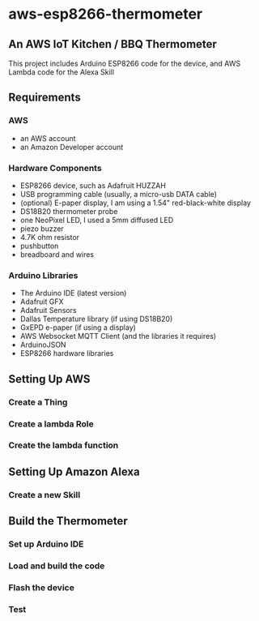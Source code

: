 # aws-esp8266-thermometer

## An AWS IoT Kitchen / BBQ Thermometer

This project includes Arduino ESP8266 code for the device,
and AWS Lambda code for the Alexa Skill

## Requirements
### AWS
- an AWS account
- an Amazon Developer account
### Hardware Components
- ESP8266 device, such as Adafruit HUZZAH
- USB programming cable (usually, a micro-usb DATA cable)
- (optional) E-paper display, I am using a 1.54" red-black-white display
- DS18B20 thermometer probe
- one NeoPixel LED, I used a 5mm diffused LED
- piezo buzzer
- 4.7K ohm resistor
- pushbutton
- breadboard and wires
### Arduino Libraries
- The Arduino IDE (latest version)
- Adafruit GFX
- Adafruit Sensors
- Dallas Temperature library (if using DS18B20)
- GxEPD e-paper (if using a display)
- AWS Websocket MQTT Client (and the libraries it requires)
- ArduinoJSON
- ESP8266 hardware libraries

## Setting Up AWS
### Create a Thing
### Create a lambda Role
### Create the lambda function
## Setting Up Amazon Alexa
### Create a new Skill
## Build the Thermometer
### Set up Arduino IDE
### Load and build the code
### Flash the device
### Test
